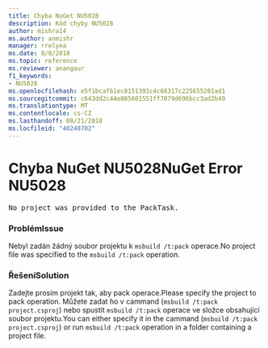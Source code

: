 ```yaml
---
title: Chyba NuGet NU5028
description: Kód chyby NU5028
author: mishra14
ms.author: anmishr
manager: rrelyea
ms.date: 8/8/2018
ms.topic: reference
ms.reviewer: anangaur
f1_keywords:
- NU5028
ms.openlocfilehash: e5f1bcaf61ec8151391c4c68317c225655201ad1
ms.sourcegitcommit: c643dd2c44e085601551ff7079d696bcc3ad2b49
ms.translationtype: MT
ms.contentlocale: cs-CZ
ms.lasthandoff: 08/21/2018
ms.locfileid: "40248702"
---
```

# <a name="nuget-error-nu5028"></a><span data-ttu-id="b9ffa-103">Chyba NuGet NU5028</span><span class="sxs-lookup"><span data-stu-id="b9ffa-103">NuGet Error NU5028</span></span>
<pre>No project was provided to the PackTask.</pre>

### <a name="issue"></a><span data-ttu-id="b9ffa-104">Problém</span><span class="sxs-lookup"><span data-stu-id="b9ffa-104">Issue</span></span>

<span data-ttu-id="b9ffa-105">Nebyl zadán žádný soubor projektu k `msbuild /t:pack` operace.</span><span class="sxs-lookup"><span data-stu-id="b9ffa-105">No project file was specified to the `msbuild /t:pack` operation.</span></span>


### <a name="solution"></a><span data-ttu-id="b9ffa-106">Řešení</span><span class="sxs-lookup"><span data-stu-id="b9ffa-106">Solution</span></span>

<span data-ttu-id="b9ffa-107">Zadejte prosím projekt tak, aby pack operace.</span><span class="sxs-lookup"><span data-stu-id="b9ffa-107">Please specify the project to pack operation.</span></span>  <span data-ttu-id="b9ffa-108">Můžete zadat ho v cammand (`msbuild /t:pack project.csproj`) nebo spustit `msbuild /t:pack` operace ve složce obsahující soubor projektu.</span><span class="sxs-lookup"><span data-stu-id="b9ffa-108">You can either specify it in the cammand (`msbuild /t:pack project.csproj`) or run `msbuild /t:pack` operation in a folder containing a project file.</span></span>

